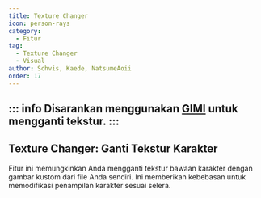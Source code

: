 ```yaml
---
title: Texture Changer
icon: person-rays
category:
  - Fitur
tag:
  - Texture Changer
  - Visual
author: Schvis, Kaede, NatsumeAoii
order: 17
---
```

::: info
Disarankan menggunakan [GIMI](../../guide/3DM-tutorial.md) untuk mengganti tekstur.
:::
---
## Texture Changer: Ganti Tekstur Karakter

Fitur ini memungkinkan Anda mengganti tekstur bawaan karakter dengan gambar kustom dari file Anda sendiri. Ini memberikan kebebasan untuk memodifikasi penampilan karakter sesuai selera.